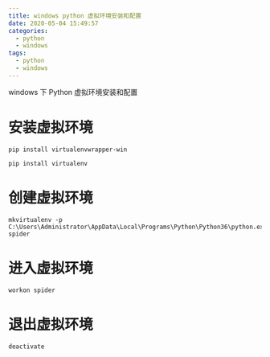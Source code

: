 ```yaml
---
title: windows python 虚拟环境安装和配置
date: 2020-05-04 15:49:57
categories:
  - python
  - windows
tags:
  - python
  - windows
---
```


windows 下 Python 虚拟环境安装和配置
<!--more-->

# 安装虚拟环境

```
pip install virtualenvwrapper-win

pip install virtualenv
```

# 创建虚拟环境
```
mkvirtualenv -p C:\Users\Administrator\AppData\Local\Programs\Python\Python36\python.exe spider
```

# 进入虚拟环境
```
workon spider
```

# 退出虚拟环境
```
deactivate
```
